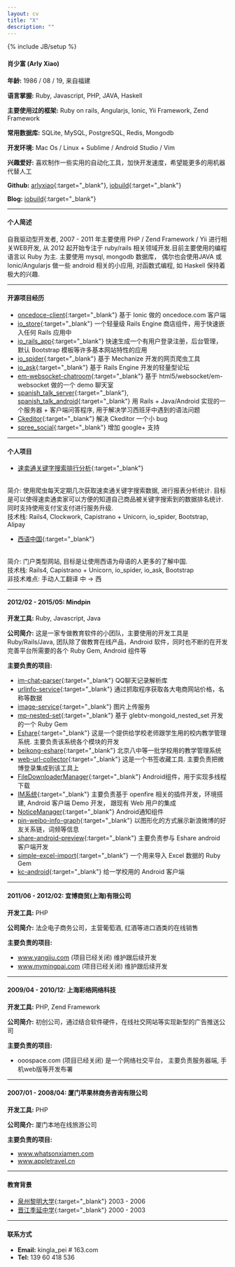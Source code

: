 ```yaml
---
layout: cv
title: "X"
description: ""
---
```

{% include JB/setup %}


#### 肖少富 (Arly Xiao)

**年龄:** 1986 / 08 / 19, 来自福建

**语言掌握:** Ruby, Javascript, PHP, JAVA, Haskell

**主要使用过的框架:** 
Ruby on rails, Angularjs, Ionic, Yii Framework, Zend Framework

**常用数据库:** SQLite, MySQL, PostgreSQL, Redis, Mongodb

**开发环境:** Mac Os / Linux + Sublime / Android Studio / Vim

**兴趣爱好:** 喜欢制作一些实用的自动化工具，加快开发速度，希望能更多的用机器代替人工



**Github:** 
[arlyxiao](https://github.com/arlyxiao){:target="_blank"}, 
[iobuild](https://github.com/iobuild){:target="_blank"}

**Blog:** 
[iobuild](http://iobuild.github.io){:target="_blank"}




***


#### 个人简述
自我驱动型开发者, 2007 - 2011 年主要使用 PHP / Zend Framework / Yii 进行相关WEB开发, 从 2012 起开始专注于 ruby/rails 相关领域开发.目前主要使用的编程语言以 Ruby 为主. 主要使用 mysql, mongodb 数据库， 偶尔也会使用JAVA 或 Ionic/Angularjs 做一些 android 相关的小应用, 对函数式编程, 如 Haskell 保持着极大的兴趣.


***




#### 开源项目经历

* [oncedoce-client](https://github.com/arlyxiao/oncedoce-client){:target="_blank"} 基于 Ionic 做的 oncedoce.com 客户端
* [io_store](https://github.com/iobuild/io_store){:target="_blank"} 一个轻量级 Rails Engine 商店组件，用于快速嵌入任何 Rails 应用中
* [io_rails_app](https://github.com/iobuild/io_rails_app){:target="_blank"} 快速生成一个有用户登录注册，后台管理，默认 Bootstrap 模板等许多基本网站特性的应用
* [io_spider](https://github.com/iobuild/io_spider){:target="_blank"} 基于 Mechanize 开发的网页爬虫工具
* [io_ask](https://github.com/iobuild/io_ask){:target="_blank"} 基于 Rails Engine 开发的轻量型论坛
* [em-websocket-chatroom](https://github.com/arlyxiao/em-websocket-chatroom){:target="_blank"} 基于 html5/websocket/em-websocket 做的一个 demo 聊天室
* [spanish_talk_server](https://github.com/arlyxiao/spanish_talk_server){:target="_blank"}, [spanish_talk_android](https://github.com/arlyxiao/spanish_talk_android){:target="_blank"} 用 Rails + Java/Android 实现的一个服务器 + 客户端问答程序, 用于解决学习西班牙中遇到的语法问题
* [Ckeditor](https://github.com/galetahub/ckeditor/pull/489){:target="_blank"} 解决 Ckeditor 一个小 bug
* [spree_social](https://github.com/spree-contrib/spree_social/pull/45){:target="_blank"} 增加 google+ 支持



***


#### 个人项目
* [速卖通关键字搜索排行分析](http://smt.so){:target="_blank"} 
<br />
简介: 使用爬虫每天定期几次获取速卖通关键字搜索数据, 进行报表分析统计. 目标是可以使得速卖通卖家可以方便的知道自己商品被关键字搜索到的数据排名统计. 同时支持使用支付宝支付进行服务升级.
<br />
技术栈: Rails4, Clockwork, Capistrano + Unicorn, io_spider, Bootstrap, Alipay

* [西语中国](http://oncedoce.com){:target="_blank"} 
<br />
简介: 门户类型网站, 目标是让使用西语为母语的人更多的了解中国.
<br />
技术栈: Rails4, Capistrano + Unicorn, io_spider, io_ask, Bootstrap
<br />
非技术难点: 手动人工翻译 中 -> 西


***



#### 2012/02 - 2015/05: Mindpin

**开发工具:** Ruby, Javascript, Java

**公司简介:** 这是一家专做教育软件的小团队，主要使用的开发工具是 Ruby/Rails/Java, 团队除了做教育在线产品，Android 软件，同时也不断的在开发完善平台所需要的各个 Ruby Gem, Android 组件等

**主要负责的项目:**

* [im-chat-parser](https://github.com/arlyxiao/im-chat-parser){:target="_blank"} QQ聊天记录解析库
* [urlinfo-service](https://github.com/mindpin/urlinfo-service){:target="_blank"} 通过抓取程序获取各大电商网站价格，名称等数据
* [image-service](https://github.com/mindpin/image-service){:target="_blank"} 图片上传服务
* [mp-nested-set](https://github.com/mindpin/mp-nested-set){:target="_blank"} 基于 glebtv-mongoid_nested_set 开发的一个 Ruby Gem
* [Eshare](https://github.com/mindpin/eshare){:target="_blank"} 这是一个提供给学校老师跟学生用的校内教学管理系统. 主要负责该系统各个模块的开发
* [beikong-eshare](https://github.com/mindpin/beikong-eshare){:target="_blank"} 北京八中等一批学校用的教学管理系统
* [web-url-collector](https://github.com/mindpin/web-url-collector){:target="_blank"} 这是一个书签收藏工具. 主要负责把微博登录集成到该工具上
* [FileDownloaderManager](https://github.com/mindpin/FileDownloaderManager){:target="_blank"} Android组件，用于实现多线程下载
* [IM系统](https://github.com/mindpin/knowledge-space-net-lib/wiki/%E5%9C%A8%E7%8E%B0%E6%9C%89web%E6%9C%8D%E5%8A%A1%E4%B8%8B%E9%83%A8%E7%BD%B2openfire%E5%B9%B6%E6%95%B4%E5%90%88%E7%94%A8%E6%88%B7%E7%9A%84%E6%96%B9%E6%A1%88){:target="_blank"} 主要负责基于 openfire 相关的插件开发，环境搭建, Android 客户端 Demo 开发， 跟现有 Web 用户的集成
* [NoticeManager](https://github.com/mindpin/NoticeManager){:target="_blank"} Android通知组件
* [pin-weibo-info-graph](https://github.com/mindpin/pin-weibo-info-graph){:target="_blank"} 以图形化的方式展示新浪微博的好友关系链，词频等信息
* [share-android-preview](https://github.com/mindpin/eshare-android-preview){:target="_blank"} 主要负责参与 Eshare android 客户端开发
* [simple-excel-import](https://github.com/mindpin/simple-excel-import){:target="_blank"} 一个用来导入 Excel 数据的 Ruby Gem
* [kc-android](https://github.com/mindpin/kc-android){:target="_blank"} 给一学校用的 Android 客户端




***



#### 2011/06 - 2012/02: 宜博商贸(上海)有限公司

**开发工具:** PHP

**公司简介:** 法企电子商务公司，主营葡萄酒, 红酒等进口酒类的在线销售

**主要负责的项目:**

* www.yangjiu.com (项目已经关闭) 维护跟后续开发
* www.mymingpai.com (项目已经关闭) 维护跟后续开发


***



#### 2009/04 - 2010/12: 上海彩络网络科技

**开发工具:** PHP, Zend Framework

**公司简介:** 初创公司，通过结合软件硬件，在线社交网站等实现新型的广告推送公司

**主要负责的项目:**

* ooospace.com (项目已经关闭) 是一个网络社交平台， 主要负责服务器端, 手机web版等开发布署




***



#### 2007/01 - 2008/04: 厦门苹果林商务咨询有限公司

**开发工具:** PHP

**公司简介:** 厦门本地在线旅游公司

**主要负责的项目:**

* www.whatsonxiamen.com
* www.appletravel.cn




***



#### 教育背景
* [泉州黎明大学](http://www.lmu.cn){:target="_blank"} 2003 - 2006
* [晋江季延中学](http://www.jjjy.net){:target="_blank"} 2000 - 2003



***



#### 联系方式
* **Email:** kingla_pei # 163.com
* **Tel:** 139 60 418 536

